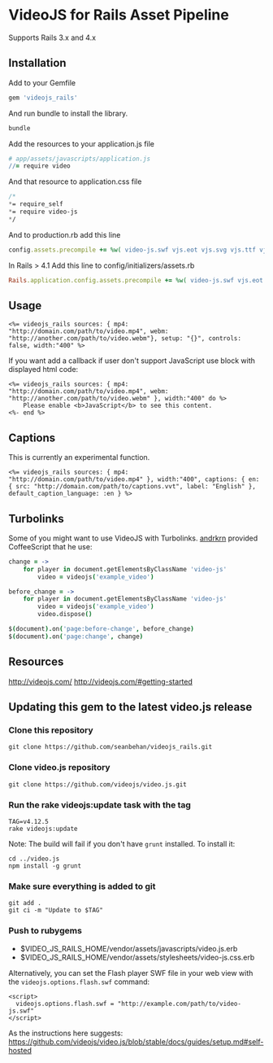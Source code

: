 # VideoJS for Rails Asset Pipeline

Supports Rails 3.x and 4.x

## Installation

Add to your Gemfile

```ruby
gem 'videojs_rails'
```

And run bundle to install the library.

```ruby
bundle
```

Add the resources to your application.js file

```coffeescript
# app/assets/javascripts/application.js
//= require video
```

And that resource to application.css file

```sass
/*
*= require_self
*= require video-js
*/
```

And to production.rb add this line

```ruby
config.assets.precompile += %w( video-js.swf vjs.eot vjs.svg vjs.ttf vjs.woff )
```

In Rails > 4.1
Add this line to config/initializers/assets.rb

```ruby
Rails.application.config.assets.precompile += %w( video-js.swf vjs.eot vjs.svg vjs.ttf vjs.woff )
```

## Usage

```erb
<%= videojs_rails sources: { mp4: "http://domain.com/path/to/video.mp4", webm: "http://another.com/path/to/video.webm"}, setup: "{}", controls: false, width:"400" %>
```

If you want add a callback if user don't support JavaScript use block with displayed html code:

```erb
<%= videojs_rails sources: { mp4: "http://domain.com/path/to/video.mp4", webm: "http://another.com/path/to/video.webm" }, width:"400" do %>
	Please enable <b>JavaScript</b> to see this content.
<%- end %>
```

## Captions

This is currently an experimental function.

```erb
<%= videojs_rails sources: { mp4: "http://domain.com/path/to/video.mp4" }, width:"400", captions: { en: { src: "http://domain.com/path/to/captions.vvt", label: "English" }, default_caption_language: :en } %>
```

## Turbolinks

Some of you might want to use VideoJS with Turbolinks. [andrkrn](https://github.com/andrkrn) provided CoffeeScript that he use:

```coffeescript
change = ->
    for player in document.getElementsByClassName 'video-js'
        video = videojs('example_video')

before_change = ->
    for player in document.getElementsByClassName 'video-js'
        video = videojs('example_video')
        video.dispose()

$(document).on('page:before-change', before_change)
$(document).on('page:change', change)
```

## Resources
http://videojs.com/
http://videojs.com/#getting-started


## Updating this gem to the latest video.js release

### Clone this repository

    git clone https://github.com/seanbehan/videojs_rails.git

### Clone video.js repository

    git clone https://github.com/videojs/video.js.git


### Run the rake videojs:update task with the tag

    TAG=v4.12.5
    rake videojs:update

Note: The build will fail if you don't have `grunt` installed.  To install it:

    cd ../video.js
    npm install -g grunt

### Make sure everything is added to git

    git add .
    git ci -m "Update to $TAG"

### Push to rubygems

* $VIDEO_JS_RAILS_HOME/vendor/assets/javascripts/video.js.erb
* $VIDEO_JS_RAILS_HOME/vendor/assets/stylesheets/video-js.css.erb

Alternatively, you can set the Flash player SWF file in your web view with the `videojs.options.flash.swf` command:
```
<script>
  videojs.options.flash.swf = "http://example.com/path/to/video-js.swf"
</script>
```
As the instructions here suggests: https://github.com/videojs/video.js/blob/stable/docs/guides/setup.md#self-hosted
